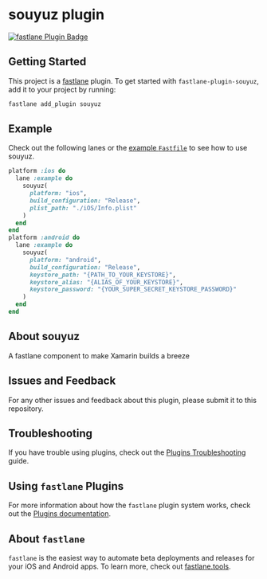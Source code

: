 # souyuz plugin

[![fastlane Plugin Badge](https://rawcdn.githack.com/fastlane/fastlane/master/fastlane/assets/plugin-badge.svg)](https://rubygems.org/gems/fastlane-plugin-souyuz)

## Getting Started

This project is a [fastlane](https://github.com/fastlane/fastlane) plugin. To get started with `fastlane-plugin-souyuz`, add it to your project by running:

```bash
fastlane add_plugin souyuz
```

## Example

Check out the following lanes or the [example `Fastfile`](fastlane/Fastfile) to see how to use souyuz.

```ruby
platform :ios do
  lane :example do
    souyuz(
      platform: "ios",
      build_configuration: "Release",
      plist_path: "./iOS/Info.plist"
    )
  end
end
platform :android do
  lane :example do
    souyuz(
      platform: "android",
      build_configuration: "Release",
      keystore_path: "{PATH_TO_YOUR_KEYSTORE}",
      keystore_alias: "{ALIAS_OF_YOUR_KEYSTORE}",
      keystore_password: "{YOUR_SUPER_SECRET_KEYSTORE_PASSWORD}"
    )
  end
end
```

## About souyuz

A fastlane component to make Xamarin builds a breeze

## Issues and Feedback

For any other issues and feedback about this plugin, please submit it to this repository.

## Troubleshooting

If you have trouble using plugins, check out the [Plugins Troubleshooting](https://docs.fastlane.tools/plugins/plugins-troubleshooting/) guide.

## Using `fastlane` Plugins

For more information about how the `fastlane` plugin system works, check out the [Plugins documentation](https://docs.fastlane.tools/plugins/create-plugin/).

## About `fastlane`

`fastlane` is the easiest way to automate beta deployments and releases for your iOS and Android apps. To learn more, check out [fastlane.tools](https://fastlane.tools).
